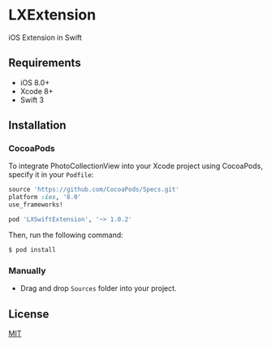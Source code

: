 # LXExtension
iOS Extension in Swift

## Requirements

* iOS 8.0+
* Xcode 8+
* Swift 3

## Installation

### CocoaPods

To integrate PhotoCollectionView into your Xcode project using CocoaPods, specify it in your `Podfile`:

```ruby
source 'https://github.com/CocoaPods/Specs.git'
platform :ios, '8.0'
use_frameworks!

pod 'LXSwiftExtension', '~> 1.0.2'
```

Then, run the following command:

```bash
$ pod install
```

### Manually
- Drag and drop `Sources` folder into your project.

## License
[MIT](http://thi.mit-license.org/)
